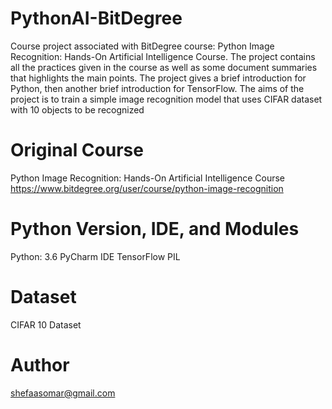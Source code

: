 # PythonAI-BitDegree
Course project associated with BitDegree course: Python Image Recognition: Hands-On Artificial Intelligence Course.
The project contains all the practices given in the course as well as some document summaries that highlights the main points. The project gives a brief introduction for Python, then another brief introduction for TensorFlow. The aims of the project is to train a simple image recognition model that uses CIFAR dataset with 10 objects to be recognized
# Original Course
Python Image Recognition: Hands-On Artificial Intelligence Course
https://www.bitdegree.org/user/course/python-image-recognition

# Python Version, IDE, and Modules
Python: 3.6
PyCharm IDE
TensorFlow
PIL

# Dataset
CIFAR 10 Dataset

# Author
shefaasomar@gmail.com
